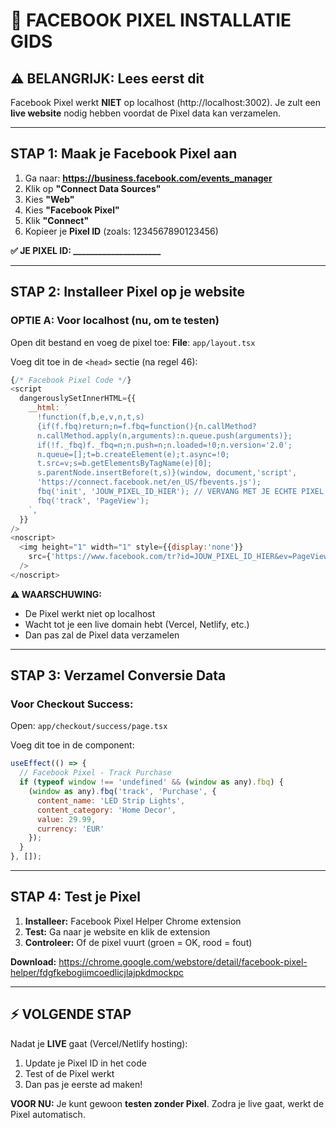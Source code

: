 # 📸 FACEBOOK PIXEL INSTALLATIE GIDS

## ⚠️ BELANGRIJK: Lees eerst dit
Facebook Pixel werkt **NIET** op localhost (http://localhost:3002).
Je zult een **live website** nodig hebben voordat de Pixel data kan verzamelen.

---

## STAP 1: Maak je Facebook Pixel aan

1. Ga naar: **https://business.facebook.com/events_manager**
2. Klik op **"Connect Data Sources"**
3. Kies **"Web"**
4. Kies **"Facebook Pixel"**
5. Klik **"Connect"**
6. Kopieer je **Pixel ID** (zoals: 1234567890123456)

**✅ JE PIXEL ID: _____________________**

---

## STAP 2: Installeer Pixel op je website

### OPTIE A: Voor localhost (nu, om te testen)

Open dit bestand en voeg de pixel toe:
**File**: `app/layout.tsx`

Voeg dit toe in de `<head>` sectie (na regel 46):

```javascript
{/* Facebook Pixel Code */}
<script
  dangerouslySetInnerHTML={{
    __html: `
      !function(f,b,e,v,n,t,s)
      {if(f.fbq)return;n=f.fbq=function(){n.callMethod?
      n.callMethod.apply(n,arguments):n.queue.push(arguments)};
      if(!f._fbq)f._fbq=n;n.push=n;n.loaded=!0;n.version='2.0';
      n.queue=[];t=b.createElement(e);t.async=!0;
      t.src=v;s=b.getElementsByTagName(e)[0];
      s.parentNode.insertBefore(t,s)}(window, document,'script',
      'https://connect.facebook.net/en_US/fbevents.js');
      fbq('init', 'JOUW_PIXEL_ID_HIER'); // VERVANG MET JE ECHTE PIXEL ID!
      fbq('track', 'PageView');
    `,
  }}
/>
<noscript>
  <img height="1" width="1" style={{display:'none'}}
    src={'https://www.facebook.com/tr?id=JOUW_PIXEL_ID_HIER&ev=PageView&noscript=1'}
  />
</noscript>
```

**⚠️ WAARSCHUWING:** 
- De Pixel werkt niet op localhost
- Wacht tot je een live domain hebt (Vercel, Netlify, etc.)
- Dan pas zal de Pixel data verzamelen

---

## STAP 3: Verzamel Conversie Data

### Voor Checkout Success:

Open: `app/checkout/success/page.tsx`

Voeg dit toe in de component:

```javascript
useEffect(() => {
  // Facebook Pixel - Track Purchase
  if (typeof window !== 'undefined' && (window as any).fbq) {
    (window as any).fbq('track', 'Purchase', {
      content_name: 'LED Strip Lights',
      content_category: 'Home Decor',
      value: 29.99,
      currency: 'EUR'
    });
  }
}, []);
```

---

## STAP 4: Test je Pixel

1. **Installeer:** Facebook Pixel Helper Chrome extension
2. **Test:** Ga naar je website en klik de extension
3. **Controleer:** Of de pixel vuurt (groen = OK, rood = fout)

**Download:** https://chrome.google.com/webstore/detail/facebook-pixel-helper/fdgfkebogiimcoedlicjlajpkdmockpc

---

## ⚡ VOLGENDE STAP

Nadat je **LIVE** gaat (Vercel/Netlify hosting):
1. Update je Pixel ID in het code
2. Test of de Pixel werkt
3. Dan pas je eerste ad maken!

**VOOR NU:** Je kunt gewoon **testen zonder Pixel**. Zodra je live gaat, werkt de Pixel automatisch.

